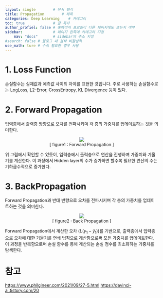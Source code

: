 ```yaml
---
layout: single        # 문서 형식
title: Propagation        # 제목
categories: Deep Learning    # 카테고리
toc: true             # 글 목차
author_profiel: false # 홈페이지 프로필이 다른 페이지에도 뜨는지 여부
sidebar:              # 페이지 왼쪽에 카테고리 지정
    nav: "docs"       # sidebar의 주소 지정
#search: false # 블로그 내 검색 비활성화
use_math: ture # 수식 필요한 경우 사용
---
```


# 1. Loss Function
손실함수는 실제값과 예측값 사이의 차이를 표현한 것입니다. 주로 사용하는 손실함수로는 LogLoss, L2-Error, CrossEntropy, KL Divergence 등이 있다. 

# 2. Forward Propagation
입력층에서 출력층 방향으로 오차를 전파시키며 각 층의 가중치를 업데이트하는 것을 의미한다.

<figure style="text-align: center;">
    <img src = '/images/Propagation/순전파.jpg'>  
    <figcaption>[ figure1 : Forward Propagation ]</figcaption>
</figure>

위 그림에서 확인할 수 있듯이, 입력층에서 출력층으로 연산을 진행하며 가중치와 기울기를 계산한다. 이 과정에서 Hidden layer의 수가 증가하면 할수록 필요한 연산의 수는 기하급수적으로 증가한다.

# 3. BackPropagation
Forward Propagation과 반대 반향으로 오차를 전파시키며 각 층의 가중치를 업데이트하는 것을 의미한다. 

<figure style="text-align: center;">
    <img src = '/images/Propagation/역전파.jpg'>  
    <figcaption>[ figure2 : Back Propagation ]</figcaption>
</figure>

Forward Propagation에서 계산한 오차 $(L(y_1-\widehat{y}_1))$를 기반으로, 출력층에서 입력층으로 오차에 대한 기울기를 연쇄 법칙으로 계산함으로써 모든 가중치를 업데이트한다. 이 과정을 반복함으로써 손실 함수를 통해 계산되는 손실 점수를 최소화하는 가중치를 탐색한다.

# 참고

https://www.philgineer.com/2021/09/27-5.html
https://davinci-ai.tistory.com/20
